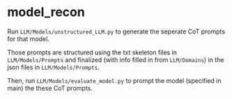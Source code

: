 # model_recon

Run `LLM/Models/unstructured_LLM.py` to generate the seperate CoT prompts for that model. 

Those prompts are structured using the txt skeleton files in `LLM/Models/Prompts` and finalized (with info filled in from `LLM/Domains`) in the json files  in `LLM/Models/Prompts`.

Then, run `LLM/Models/evaluate_model.py` to prompt the model (specified in main) the these CoT prompts.